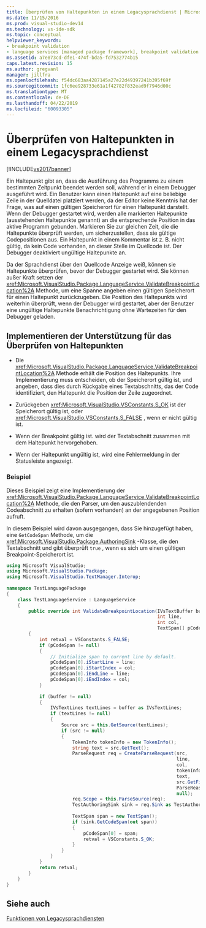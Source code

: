 ```yaml
---
title: Überprüfen von Haltepunkten in einem Legacysprachdienst | Microsoft-Dokumentation
ms.date: 11/15/2016
ms.prod: visual-studio-dev14
ms.technology: vs-ide-sdk
ms.topic: conceptual
helpviewer_keywords:
- breakpoint validation
- language services [managed package framework], breakpoint validation
ms.assetid: a7e873cd-dfe1-474f-bda5-fd7532774b15
caps.latest.revision: 15
ms.author: gregvanl
manager: jillfra
ms.openlocfilehash: f54dc683aa4287145a27e22d49397241b395f69f
ms.sourcegitcommit: 1fc6ee928733e61a1f42782f832ead9f7946d00c
ms.translationtype: MT
ms.contentlocale: de-DE
ms.lasthandoff: 04/22/2019
ms.locfileid: "60093305"
---
```

# <a name="validating-breakpoints-in-a-legacy-language-service"></a>Überprüfen von Haltepunkten in einem Legacysprachdienst
[!INCLUDE[vs2017banner](../../includes/vs2017banner.md)]

Ein Haltepunkt gibt an, dass die Ausführung des Programms zu einem bestimmten Zeitpunkt beendet werden soll, während er in einem Debugger ausgeführt wird. Ein Benutzer kann einen Haltepunkt auf eine beliebige Zeile in der Quelldatei platziert werden, da der Editor keine Kenntnis hat der Frage, was auf einen gültigen Speicherort für einen Haltepunkt darstellt. Wenn der Debugger gestartet wird, werden alle markierten Haltepunkte (ausstehenden Haltepunkte genannt) an die entsprechende Position in das aktive Programm gebunden. Markieren Sie zur gleichen Zeit, die die Haltepunkte überprüft werden, um sicherzustellen, dass sie gültige Codepositionen aus. Ein Haltepunkt in einem Kommentar ist z. B. nicht gültig, da kein Code vorhanden, an dieser Stelle im Quellcode ist. Der Debugger deaktiviert ungültige Haltepunkte an.  
  
 Da der Sprachdienst über den Quellcode Anzeige weiß, können sie Haltepunkte überprüfen, bevor der Debugger gestartet wird. Sie können außer Kraft setzen der <xref:Microsoft.VisualStudio.Package.LanguageService.ValidateBreakpointLocation%2A> Methode, um eine Spanne angeben einen gültigen Speicherort für einen Haltepunkt zurückzugeben. Die Position des Haltepunkts wird weiterhin überprüft, wenn der Debugger wird gestartet, aber der Benutzer eine ungültige Haltepunkte Benachrichtigung ohne Wartezeiten für den Debugger geladen.  
  
## <a name="implementing-support-for-validating-breakpoints"></a>Implementieren der Unterstützung für das Überprüfen von Haltepunkten  
  
- Die <xref:Microsoft.VisualStudio.Package.LanguageService.ValidateBreakpointLocation%2A> Methode erhält die Position des Haltepunkts. Ihre Implementierung muss entscheiden, ob der Speicherort gültig ist, und angeben, dass dies durch Rückgabe eines Textabschnitts, das der Code identifiziert, den Haltepunkt die Position der Zeile zugeordnet.  
  
- Zurückgeben <xref:Microsoft.VisualStudio.VSConstants.S_OK> ist der Speicherort gültig ist, oder <xref:Microsoft.VisualStudio.VSConstants.S_FALSE> , wenn er nicht gültig ist.  
  
- Wenn der Breakpoint gültig ist. wird der Textabschnitt zusammen mit dem Haltepunkt hervorgehoben.  
  
- Wenn der Haltepunkt ungültig ist, wird eine Fehlermeldung in der Statusleiste angezeigt.  
  
### <a name="example"></a>Beispiel  
 Dieses Beispiel zeigt eine Implementierung der <xref:Microsoft.VisualStudio.Package.LanguageService.ValidateBreakpointLocation%2A> Methode, die den Parser, um den auszublendenden Codeabschnitt zu erhalten (sofern vorhanden) an der angegebenen Position aufruft.  
  
 In diesem Beispiel wird davon ausgegangen, dass Sie hinzugefügt haben, eine `GetCodeSpan` Methode, um die <xref:Microsoft.VisualStudio.Package.AuthoringSink> -Klasse, die den Textabschnitt und gibt überprüft `true` , wenn es sich um einen gültigen Breakpoint-Speicherort ist.  
  
```csharp  
using Microsoft VisualStudio;  
using Microsoft.VisualStudio.Package;  
using Microsoft.VisualStudio.TextManager.Interop;  
  
namespace TestLanguagePackage  
{  
    class TestLanguageService : LanguageService  
    {  
        public override int ValidateBreakpointLocation(IVsTextBuffer buffer,  
                                                       int line,  
                                                       int col,  
                                                       TextSpan[] pCodeSpan)  
        {  
            int retval = VSConstants.S_FALSE;  
            if (pCodeSpan != null)  
            {  
                // Initialize span to current line by default.  
                pCodeSpan[0].iStartLine = line;  
                pCodeSpan[0].iStartIndex = col;  
                pCodeSpan[0].iEndLine = line;  
                pCodeSpan[0].iEndIndex = col;  
            }  
  
            if (buffer != null)  
            {  
                IVsTextLines textLines = buffer as IVsTextLines;  
                if (textLines != null)  
                {  
                    Source src = this.GetSource(textLines);  
                    if (src != null)  
                    {  
                        TokenInfo tokenInfo = new TokenInfo();  
                        string text = src.GetText();  
                        ParseRequest req = CreateParseRequest(src,  
                                                              line,  
                                                              col,  
                                                              tokenInfo,  
                                                              text,  
                                                              src.GetFilePath(),  
                                                              ParseReason.CodeSpan,  
                                                              null);  
                        req.Scope = this.ParseSource(req);  
                        TestAuthoringSink sink = req.Sink as TestAuthoringSink;  
  
                        TextSpan span = new TextSpan();  
                        if (sink.GetCodeSpan(out span))  
                        {  
                            pCodeSpan[0] = span;  
                            retval = VSConstants.S_OK;  
                        }  
                    }  
                }  
            }  
            return retval;  
        }  
    }  
}  
```  
  
## <a name="see-also"></a>Siehe auch  
 [Funktionen von Legacysprachdiensten](../../extensibility/internals/legacy-language-service-features1.md)
